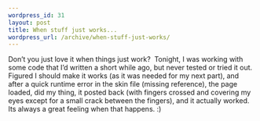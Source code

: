 ```yaml
--- 
wordpress_id: 31
layout: post
title: When stuff just works...
wordpress_url: /archive/when-stuff-just-works/
---
```


Don’t you just love it when things just work?&nbsp; Tonight, I was working with some code that I’d written a short while ago, but never tested or tried it out.&nbsp; Figured I should make it works (as it was needed for my next part), and after a quick runtime error in the skin file (missing reference), the page loaded, did my thing, it posted back (with fingers crossed and covering my eyes except for a small crack between the fingers), and it actually worked.&nbsp; Its always a great feeling when that happens. :)
         
